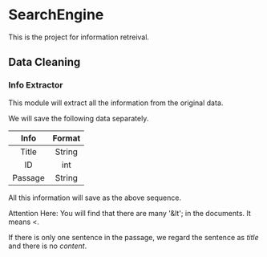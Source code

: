 # SearchEngine
This is the project for information retreival.

## Data Cleaning

### Info Extractor
This module will extract all the information from the original data.

We will save the following data separately.

|Info|Format|
|:--:|:----:|
|Title|String|
|ID | int |
|Passage|String|


All this information will save as the above sequence.


Attention Here: You will find that there are many '&lt'; in the documents. It means <.

If there is only one sentence in the passage, we regard the sentence as *title* and there is no *content*.

